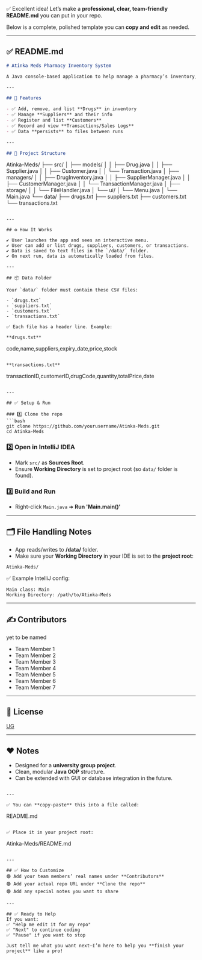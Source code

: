 ✅ Excellent idea! Let’s make a **professional, clear, team-friendly README.md** you can put in your repo.

Below is a complete, polished template you can **copy and edit** as needed.

---

## ✅ README.md

```markdown
# Atinka Meds Pharmacy Inventory System

A Java console-based application to help manage a pharmacy’s inventory, suppliers, customers, and transactions.

---

## 🚀 Features

- ✅ Add, remove, and list **Drugs** in inventory
- ✅ Manage **Suppliers** and their info
- ✅ Register and list **Customers**
- ✅ Record and view **Transactions/Sales Logs**
- ✅ Data **persists** to files between runs

---

## 📂 Project Structure

```

Atinka-Meds/
├── src/
│   ├── models/
│   │   ├── Drug.java
│   │   ├── Supplier.java
│   │   ├── Customer.java
│   │   └── Transaction.java
│   ├── managers/
│   │   ├── DrugInventory.java
│   │   ├── SupplierManager.java
│   │   ├── CustomerManager.java
│   │   └── TransactionManager.java
│   ├── storage/
│   │   └── FileHandler.java
│   └── ui/
│       └── Menu.java
│   └── Main.java
└── data/
├── drugs.txt
├── suppliers.txt
├── customers.txt
└── transactions.txt

```

---

## ⚙️ How It Works

✔️ User launches the app and sees an interactive menu.  
✔️ User can add or list drugs, suppliers, customers, or transactions.  
✔️ Data is saved to text files in the `/data/` folder.  
✔️ On next run, data is automatically loaded from files.  

---

## 📦 Data Folder

Your `data/` folder must contain these CSV files:

- `drugs.txt`
- `suppliers.txt`
- `customers.txt`
- `transactions.txt`

✅ Each file has a header line. Example:

**drugs.txt**
```

code,name,suppliers,expiry\_date,price,stock

```

**transactions.txt**
```

transactionID,customerID,drugCode,quantity,totalPrice,date

````

---

## ✅ Setup & Run

### 1️⃣ Clone the repo
```bash
git clone https://github.com/yourusername/Atinka-Meds.git
cd Atinka-Meds
````

### 2️⃣ Open in IntelliJ IDEA

* Mark `src/` as **Sources Root**.
* Ensure **Working Directory** is set to project root (so `data/` folder is found).

### 3️⃣ Build and Run

* Right-click `Main.java` ➜ **Run 'Main.main()'**

---

## 🗂️ File Handling Notes

* App reads/writes to **/data/** folder.
* Make sure your **Working Directory** in your IDE is set to the **project root**:

```
Atinka-Meds/
```

✅ Example IntelliJ config:

```
Main class: Main
Working Directory: /path/to/Atinka-Meds
```

---

## ✍️ Contributors

yet to be named
* Team Member 1
* Team Member 2
* Team Member 3
* Team Member 4
* Team Member 5
* Team Member 6
* Team Member 7

---

## 📜 License

[UG](LICENSE)

---

## ❤️ Notes

* Designed for a **university group project**.
* Clean, modular **Java OOP** structure.
* Can be extended with GUI or database integration in the future.

```

---

✅ You can **copy-paste** this into a file called:

```

README.md

```

✅ Place it in your project root:

```

Atinka-Meds/README.md

```

---

## ✅ How to Customize
🟢 Add your team members’ real names under **Contributors**  
🟢 Add your actual repo URL under **Clone the repo**  
🟢 Add any special notes you want to share  

---

## ✅ Ready to Help
If you want:  
✅ "Help me edit it for my repo"  
✅ "Next" to continue coding  
✅ "Pause" if you want to stop  

Just tell me what you want next—I’m here to help you **finish your project** like a pro!
```
